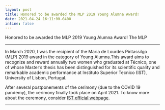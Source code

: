 ```yaml
---
layout: post
title: Honored to be awarded the MLP 2019 Young Alumna Award!
date: 2021-04-24 16:11:00-0400
inline: false
---
```


Honored to be awarded the MLP 2019 Young Alumna Award! The MLP 

***

In March 2020, I was the recipient of the Maria de Lourdes Pintassilgo (MLP) 2019 award in the category of Young Alumna.This award aims to recognize and reward annually two women who graduated at Técnico, one of whose Master’s thesis has been distinguished for its scientific quality and remarkable academic performance at Instituto Superior Tecnico (IST), University of Lisbon, Portugal.

After several postponements of the cerimony (due to the COVID 19 pandemy), the cerimony finally took place on April 2021. To know more about the ceremony, consider <a href="https://tecnico.ulisboa.pt/en/news/campus-community/maria-de-lourdes-pintasilgo-award-ceremony-highlights-equality-and-diversity/">IST official webpage</a>.

***
